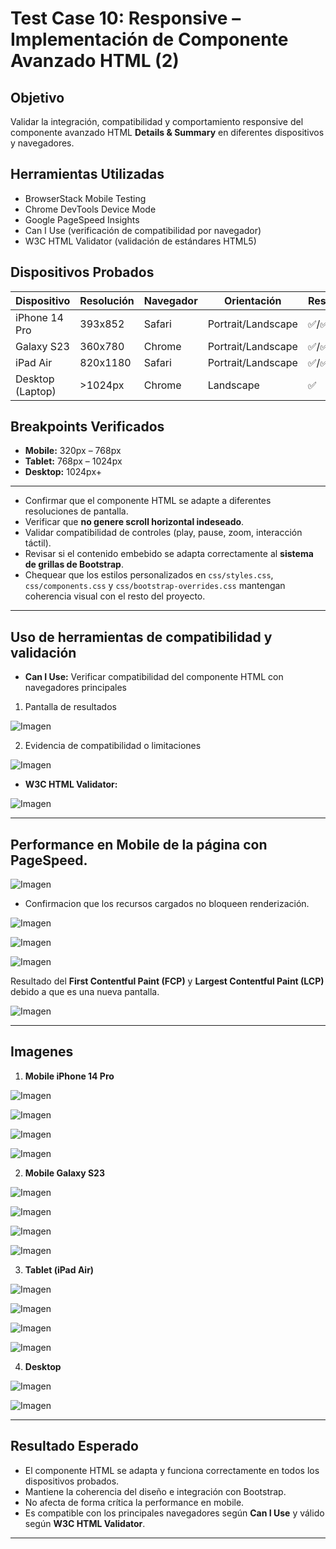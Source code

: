 # Test Case 10: Responsive – Implementación de Componente Avanzado HTML (2)

## Objetivo
Validar la integración, compatibilidad y comportamiento responsive del componente avanzado HTML **Details & Summary** en diferentes dispositivos y navegadores.

## Herramientas Utilizadas
- BrowserStack Mobile Testing  
- Chrome DevTools Device Mode  
- Google PageSpeed Insights  
- Can I Use (verificación de compatibilidad por navegador)  
- W3C HTML Validator (validación de estándares HTML5)  

## Dispositivos Probados
| Dispositivo       | Resolución | Navegador | Orientación         | Resultado |
|-------------------|------------|-----------|---------------------|-----------|
| iPhone 14 Pro     | 393x852    | Safari    | Portrait/Landscape  | ✅/✅ |
| Galaxy S23        | 360x780    | Chrome    | Portrait/Landscape  | ✅/✅ |
| iPad Air          | 820x1180   | Safari    | Portrait/Landscape  | ✅/✅ |
| Desktop (Laptop)  | >1024px    | Chrome    | Landscape           | ✅ |

## Breakpoints Verificados
- **Mobile:** 320px – 768px  
- **Tablet:** 768px – 1024px  
- **Desktop:** 1024px+  

---

- Confirmar que el componente HTML se adapte a diferentes resoluciones de pantalla.  
- Verificar que **no genere scroll horizontal indeseado**.  
- Validar compatibilidad de controles (play, pause, zoom, interacción táctil).  
- Revisar si el contenido embebido se adapta correctamente al **sistema de grillas de Bootstrap**.  
- Chequear que los estilos personalizados en `css/styles.css`, `css/components.css` y `css/bootstrap-overrides.css` mantengan coherencia visual con el resto del proyecto.

---

## Uso de herramientas de compatibilidad y validación
- **Can I Use:** Verificar compatibilidad del componente HTML con navegadores principales  

 1. Pantalla de resultados

![Imagen](https://drive.google.com/uc?export=view&id=1K3qNjvBvji-t2ivCOYxTwAVn48o8RKxW)

 2. Evidencia de compatibilidad o limitaciones
 
![Imagen](https://drive.google.com/uc?export=view&id=1o1JeDpG7WyIACqWag-Y0P2Zf4xwggTJS)

- **W3C HTML Validator:** 

![Imagen](https://drive.google.com/uc?export=view&id=14csowmoGYVwS6i-d4tYJhqyw5D2Mxoq-)

---

## Performance en Mobile de la página con PageSpeed.

![Imagen](https://drive.google.com/uc?export=view&id=1lI5N3_wzdpk3eikH9q0nl6MC5Tg7nBlD)

- Confirmacion que los recursos cargados no bloqueen renderización.  

![Imagen](https://drive.google.com/uc?export=view&id=1cDLT1BJbK9gNNylqSShk6vFy5x2USNJA)

![Imagen](https://drive.google.com/uc?export=view&id=1umq8LbeZ4J0MLeTc5ltG9weXD4liwh_y)

![Imagen](https://drive.google.com/uc?export=view&id=1AtvCG1GG05GcZUc19DciuxwivSuG18EP)
 
Resultado del **First Contentful Paint (FCP)** y **Largest Contentful Paint (LCP)** debido a que es una nueva pantalla.  

![Imagen](https://drive.google.com/uc?export=view&id=1qB3rZM_fBxBvPH1pFKXxh4_CgSl1kNWh)

---

## Imagenes
1. **Mobile iPhone 14 Pro** 

![Imagen](https://drive.google.com/uc?export=view&id=1ia_B-sLGFROBqlH3GlfW-v0WqI7hgDz6)

![Imagen](https://drive.google.com/uc?export=view&id=1_yTrcrHNdcUh7OmLE_JbwyU1QBoS1wvO)

![Imagen](https://drive.google.com/uc?export=view&id=10C6EBz7rpBWbsygwN0pzRYsZ93IO59bg)

![Imagen](https://drive.google.com/uc?export=view&id=12_cdNDUa_o7gPcic6xAt296iuYHF6eBN)

2. **Mobile Galaxy S23**   

![Imagen](https://drive.google.com/uc?export=view&id=1F9AeJJdekh1tlRRUxAqhjqK8AXi3y2xl)

![Imagen](https://drive.google.com/uc?export=view&id=1vWvHbZTOE4L5XrRurZXuRPJxKr68-x40)

![Imagen](https://drive.google.com/uc?export=view&id=1vx73CetAopmsdD5fI-4WA15hBWd6aBpX)

![Imagen](https://drive.google.com/uc?export=view&id=18HsDPl4ufcj9lmXY7IdFUiHX44t7C8H0)

3. **Tablet (iPad Air)**   

![Imagen](https://drive.google.com/uc?export=view&id=1vU9tAk_z_DWDS00Jd8XReSWienM-ZfHm)

![Imagen](https://drive.google.com/uc?export=view&id=1QxoCF20-XChvX6IwD-qQpUp9nCtm7uD4)

![Imagen](https://drive.google.com/uc?export=view&id=1eR3fhtvd9Mw0Ff7tDkmTuOottawg_ic3)

![Imagen](https://drive.google.com/uc?export=view&id=1zVQXsxGiMAq7JekCIdVk_xamyp3yJQ_z)


4. **Desktop**   

![Imagen](https://drive.google.com/uc?export=view&id=1lBrq4GINV7vEYueJ88INwevqteC6gqw2)

![Imagen](https://drive.google.com/uc?export=view&id=1Dc6CFlVaBPIQGTBIKzJRPpVWs1QaMH-n)

---

## Resultado Esperado
- El componente HTML se adapta y funciona correctamente en todos los dispositivos probados.  
- Mantiene la coherencia del diseño e integración con Bootstrap.  
- No afecta de forma crítica la performance en mobile.  
- Es compatible con los principales navegadores según **Can I Use** y válido según **W3C HTML Validator**.  

---
